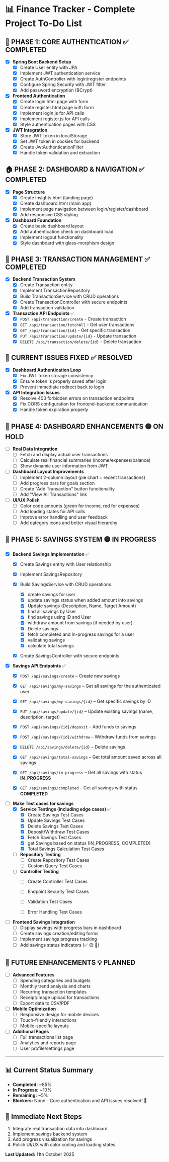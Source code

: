 # 📊 Finance Tracker - Complete Project To-Do List

## 🎯 **PHASE 1: CORE AUTHENTICATION** ✅ **COMPLETED**
- [x] **Spring Boot Backend Setup**
    - [x] Create User entity with JPA
    - [x] Implement JWT authentication service
    - [x] Create AuthController with login/register endpoints
    - [x] Configure Spring Security with JWT filter
    - [x] Add password encryption (BCrypt)

- [x] **Frontend Authentication**
    - [x] Create login.html page with form
    - [x] Create register.html page with form
    - [x] Implement login.js for API calls
    - [x] Implement register.js for API calls
    - [x] Style authentication pages with CSS

- [x] **JWT Integration**
    - [x] Store JWT token in localStorage
    - [x] Set JWT token in cookies for backend
    - [x] Create JwtAuthenticationFilter
    - [x] Handle token validation and extraction

## 🏠 **PHASE 2: DASHBOARD & NAVIGATION** ✅ **COMPLETED**
- [x] **Page Structure**
    - [x] Create insights.html (landing page)
    - [x] Create dashboard.html (main app)
    - [x] Implement page navigation between login/register/dashboard
    - [x] Add responsive CSS styling

- [x] **Dashboard Foundation**
    - [x] Create basic dashboard layout
    - [x] Add authentication check on dashboard load
    - [x] Implement logout functionality
    - [x] Style dashboard with glass-morphism design

## 🔄 **PHASE 3: TRANSACTION MANAGEMENT** ✅ **COMPLETED**
- [x] **Backend Transaction System**
    - [x] Create Transaction entity
    - [x] Implement TransactionRepository
    - [x] Build TransactionService with CRUD operations
    - [x] Create TransactionController with secure endpoints
    - [x] Add transaction validation

- [x] **Transaction API Endpoints** ✅
    - [x] `POST /api/transaction/create` - Create transaction
    - [x] `GET /api/transaction/fetchAll` - Get user transactions
    - [x] `GET /api/transaction/{id}` - Get specific transaction
    - [x] `PUT /api/transaction/update/{id}` - Update transaction
    - [x] `DELETE /api/transaction/delete/{id}` - Delete transaction

## 🐛 **CURRENT ISSUES FIXED** ✅ **RESOLVED**
- [x] **Dashboard Authentication Loop**
    - [x] Fix JWT token storage consistency
    - [x] Ensure token is properly saved after login
    - [x] Prevent immediate redirect back to login

- [x] **API Integration Issues**
    - [x] Resolve 403 forbidden errors on transaction endpoints
    - [x] Fix CORS configuration for frontend-backend communication
    - [x] Handle token expiration properly

## 🎨 **PHASE 4: DASHBOARD ENHANCEMENTS** 🟡 **ON HOLD**
- [ ] **Real Data Integration**
    - [ ] Fetch and display actual user transactions
    - [ ] Calculate real financial summaries (income/expenses/balance)
    - [ ] Show dynamic user information from JWT

- [ ] **Dashboard Layout Improvements**
    - [ ] Implement 2-column layout (pie chart + recent transactions)
    - [ ] Add progress bars for goals section
    - [ ] Create "Add Transaction" button functionality
    - [ ] Add "View All Transactions" link

- [ ] **UI/UX Polish**
    - [ ] Color code amounts (green for income, red for expenses)
    - [ ] Add loading states for API calls
    - [ ] Improve error handling and user feedback
    - [ ] Add category icons and better visual hierarchy

## 🎯 **PHASE 5: SAVINGS SYSTEM** 🟡 **IN PROGRESS**
- [x] **Backend Savings Implementation** ✅
    - [x] Create Savings entity with User relationship
    - [x] Implement SavingsRepository
    - [x] Build SavingsService with CRUD operations
      - [x] create savings for user
      - [x] update savings status when added amount into savings
      - [x] Update savings (Description, Name, Target Amount)
      - [x] find all savings by User
      - [x] find savings using ID and User
      - [x] withdraw amount from savings (if needed by user)
      - [x] Delete savings
      - [x] fetch completed and In-progress savings for a user
      - [x] validating savings
      - [x] calculate total savings
    - [x] Create SavingsController with secure endpoints


- [x] **Savings API Endpoints** ✅
  - [x] `POST /api/savings/create` – Create new savings
  - [x] `GET /api/savings/my-savings` – Get all savings for the authenticated user
  - [x] `GET /api/savings/my-savings/{id}` – Get specific savings by ID
  - [x] `PUT /api/savings/update/{id}` – Update existing savings (name, description, target)
  - [x] `POST /api/savings/{id}/deposit` – Add funds to savings
  - [x] `POST /api/savings/{id}/withdraw` – Withdraw funds from savings
  - [x] `DELETE /api/savings/delete/{id}` – Delete savings
  - [x] `GET /api/savings/total-savings` – Get total amount saved across all savings
  - [x] `GET /api/savings/in-progress` – Get all savings with status **IN_PROGRESS**
  - [x] `GET /api/savings/completed` – Get all savings with status **COMPLETED**


- [ ] **Make Test cases for savings**
  - [x] **Service Testings (including edge cases)** ✅
    - [x] Create Savings Test Cases 
    - [x] Update Savings Test Cases
    - [x] Delete Savings Test Cases
    - [x] Deposit/Withdraw Test Cases
    - [x] Fetch Savings Test Cases
    - [x] get Savings based on status (IN_PROGRESS, COMPLETED)
    - [x] Total Savings Calculation Test Cases
  - [ ] **Repository Testing**
    - [ ] Create Repository Test Cases
    - [ ] Custom Query Test Cases
  - [ ] **Controller Testing**
    - [ ] Create Controller Test Cases
    - [ ] Endpoint Security Test Cases
    - [ ] Validation Test Cases
    - [ ] Error Handling Test Cases


- [ ] **Frontend Savings Integration**
    - [ ] Display savings with progress bars in dashboard
    - [ ] Create savings creation/editing forms
    - [ ] Implement savings progress tracking
    - [ ] Add savings status indicators (✅ 🟡 🔄)

## 🚀 **FUTURE ENHANCEMENTS** 💡 **PLANNED**
- [ ] **Advanced Features**
    - [ ] Spending categories and budgets
    - [ ] Monthly trend analysis and charts
    - [ ] Recurring transaction templates
    - [ ] Receipt/image upload for transactions
    - [ ] Export data to CSV/PDF

- [ ] **Mobile Optimization**
    - [ ] Responsive design for mobile devices
    - [ ] Touch-friendly interactions
    - [ ] Mobile-specific layouts

- [ ] **Additional Pages**
    - [ ] Full transactions list page
    - [ ] Analytics and reports page
    - [ ] User profile/settings page

---

## 📊 **Current Status Summary**
- **Completed:** ~85%
- **In Progress:** ~10%
- **Remaining:** ~5%
- **Blockers:** None - Core authentication and API issues resolved! 🎉

## 🎯 **Immediate Next Steps**
1. Integrate real transaction data into dashboard
2. Implement savings backend system
3. Add progress visualization for savings
4. Polish UI/UX with color coding and loading states

**Last Updated:** 11th October 2025
